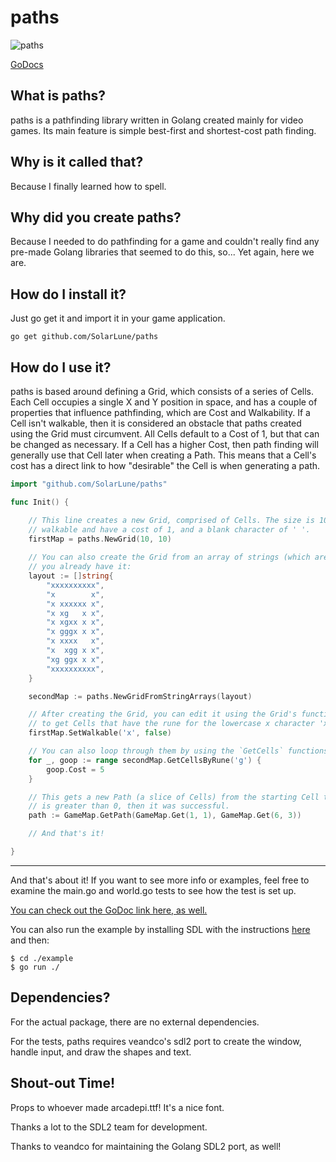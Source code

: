 
# paths

![paths](https://user-images.githubusercontent.com/4733521/48970683-21882880-efc4-11e8-9b60-670f46c6fd77.gif)

[GoDocs](https://godoc.org/github.com/SolarLune/paths)

## What is paths?

paths is a pathfinding library written in Golang created mainly for video games. Its main feature is simple best-first and shortest-cost path finding.

## Why is it called that?

Because I finally learned how to spell.

## Why did you create paths?

Because I needed to do pathfinding for a game and couldn't really find any pre-made Golang libraries that seemed to do this, so... Yet again, here we are.

## How do I install it?

Just go get it and import it in your game application.

`go get github.com/SolarLune/paths`

## How do I use it?

paths is based around defining a Grid, which consists of a series of Cells. Each Cell occupies a single X and Y position in space, and has a couple of properties that influence pathfinding, which are Cost and Walkability. If a Cell isn't walkable, then it is considered an obstacle that paths created using the Grid must circumvent. All Cells default to a Cost of 1, but that can be changed as necessary. If a Cell has a higher Cost, then path finding will generally use that Cell later when creating a Path. This means that a Cell's cost has a direct link to how "desirable" the Cell is when generating a path. 

```go
import "github.com/SolarLune/paths"

func Init() {

    // This line creates a new Grid, comprised of Cells. The size is 10x10. By default, all Cells are 
    // walkable and have a cost of 1, and a blank character of ' '.
    firstMap = paths.NewGrid(10, 10)
    
    // You can also create the Grid from an array of strings (which are interpreted as arrays of runes), if 
    // you already have it:
    layout := []string{
        "xxxxxxxxxx",
        "x        x",
        "x xxxxxx x",
        "x xg   x x",
        "x xgxx x x",
        "x gggx x x",
        "x xxxx   x",
        "x  xgg x x",
        "xg ggx x x",
        "xxxxxxxxxx",
    }

    secondMap := paths.NewGridFromStringArrays(layout)

    // After creating the Grid, you can edit it using the Grid's functions. Note that here, we're using 'x' 
    // to get Cells that have the rune for the lowercase x character 'x', not the string "x".
    firstMap.SetWalkable('x', false)

    // You can also loop through them by using the `GetCells` functions thusly...
    for _, goop := range secondMap.GetCellsByRune('g') {
        goop.Cost = 5
    }

    // This gets a new Path (a slice of Cells) from the starting Cell to the destination Cell. If the path's length
    // is greater than 0, then it was successful.
    path := GameMap.GetPath(GameMap.Get(1, 1), GameMap.Get(6, 3))

    // And that's it!

}

```
---

And that's about it! If you want to see more info or examples, feel free to examine the main.go and world.go tests to see how the test is set up.

[You can check out the GoDoc link here, as well.](https://godoc.org/github.com/SolarLune/paths)

You can also run the example by installing SDL with the instructions [here](https://github.com/veandco/go-sdl2#requirements)
and then:

```
$ cd ./example
$ go run ./
```

## Dependencies?

For the actual package, there are no external dependencies.

For the tests, paths requires veandco's sdl2 port to create the window, handle input, and draw the shapes and text.

## Shout-out Time!

Props to whoever made arcadepi.ttf! It's a nice font.

Thanks a lot to the SDL2 team for development.

Thanks to veandco for maintaining the Golang SDL2 port, as well!
